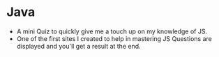 # Java
- A mini Quiz to quickly give me a touch up on my knowledge of JS.
- One of the first sites I created to help in mastering JS
Questions are displayed and you'll get a result at the end. 
 
 
 
  
 
